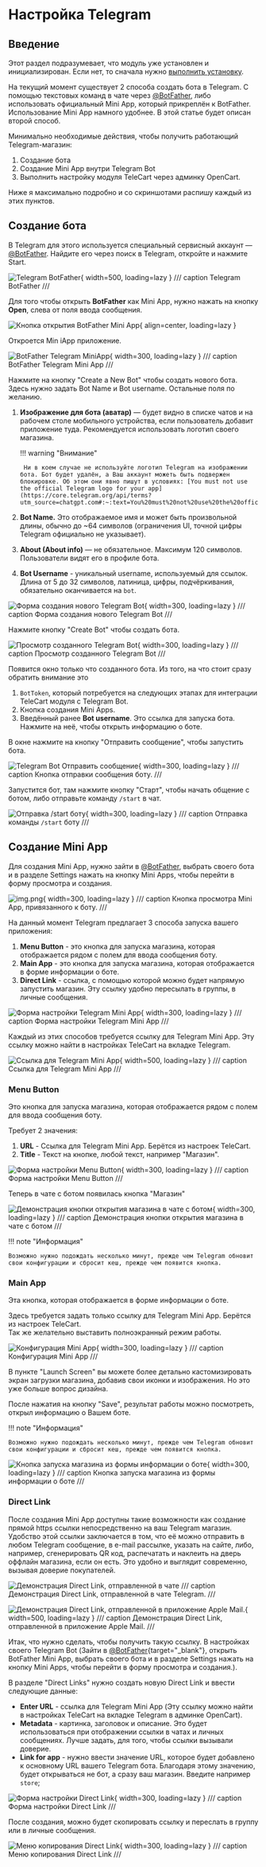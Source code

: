 # Настройка Telegram

## Введение

Этот раздел подразумевает, что модуль уже установлен и инициализирован. Если нет, то сначала нужно [выполнить установку](../install.md).

На текущий момент существует 2 способа создать бота в Telegram. С помощью текстовых команд в чате через [@BotFather](https://t.me/botfather), 
либо использовать официальный Mini App, который прикреплён к BotFather. Использование Mini App намного удобнее. 
В этой статье будет описан второй способ.

Минимально необходимые действия, чтобы получить работающий Telegram-магазин:

1. Создание бота
2. Создание Mini App внутри Telegram Bot
3. Выполнить настройку модуля TeleCart через админку OpenCart.

Ниже я максимально подробно и со скриншотами распишу каждый из этих пунктов.

## Создание бота

В Telegram для этого используется специальный сервисный аккаунт — [@BotFather](https://t.me/botfather).
Найдите его через поиск в Telegram, откройте и нажмите Start.

![Telegram BotFather](../images/telegram-bot-father.png){ width=500, loading=lazy }
 /// caption
Telegram BotFather
///

Для того чтобы открыть **BotFather** как Mini App, нужно нажать на кнопку **Open**, слева от поля ввода сообщения. 

![Кнопка открытия BotFather Mini App](../images/bot_father_miniapp_btn.png){ align=center, loading=lazy }

Откроется Min iApp приложение.

![BotFather Telegram MiniApp](../images/telegram_botfather_miniapp.png){ width=300, loading=lazy }
/// caption
BotFather Telegram Mini App
///

Нажмите на кнопку "Create a New Bot" чтобы создать нового бота. Здесь нужно задать Bot Name и Bot username. Остальные поля по желанию.  

1. **Изображение для бота (аватар)** — будет видно в списке чатов и на рабочем столе мобильного устройства, если пользователь добавит приложение туда. Рекомендуется использовать логотип своего магазина.

    !!! warning "Внимание"

        Ни в коем случае не используйте логотип Telegram на изображении бота. Бот будет удалён, а Ваш аккаунт можеть быть подвержен блокировке. Об этом они явно пишут в условиях: [You must not use the official Telegram logo for your app](https://core.telegram.org/api/terms?utm_source=chatgpt.com#:~:text=You%20must%20not%20use%20the%20official%20Telegram%20logo%20for%20your%20app) 

2. **Bot Name.** Это отображаемое имя и может быть произвольной длины, обычно до ~64 символов (ограничения UI, точной цифры Telegram официально не указывает).
3. **About (About info)** — не обязательное. Максимум 120 символов. Пользователи видят его в профиле бота.
4. **Bot Username** - уникальный username, используемый для ссылок. Длина от 5 до 32 символов, латиница, цифры, подчёркивания, обязательно оканчивается на `bot`.

![Форма создания нового Telegram Bot](../images/new_telegram_bot_form.png){ width=300, loading=lazy }
/// caption
Форма создания нового Telegram Bot
///

Нажмите кнопку "Create Bot" чтобы создать бота.

![Просмотр созданного Telegram Bot](../images/created_tg_bot.png){ width=300, loading=lazy }
/// caption
Просмотр созданного Telegram Bot
///

Появится окно только что созданного бота. Из того, на что стоит сразу обратить внимание это

1. `BotToken`, который потребуется на следующих этапах для интеграции TeleCart модуля с Telegram Bot.
2. Кнопка создания Mini Apps.
3. Введённый ранее **Bot username**. Это ссылка для запуска бота. Нажмите на неё, чтобы открыть информацию о боте.

В окне нажмите на кнопку "Отправить сообщение", чтобы запустить бота.

![Telegram Bot Отправить сообщение](../images/tg_bot_send_message_btn.png){ width=300, loading=lazy }
/// caption
Кнопка отправки сообщения боту.
///

Запустится бот, там нажмите кнопку "Старт", чтобы начать общение с ботом, либо отправьте команду `/start` в чат.

![Отправка /start боту](../images/tg_bot_start.png){ width=300, loading=lazy }
/// caption
Отправка команды `/start` боту
///


## Создание Mini App

Для создания Mini App, нужно зайти в [@BotFather](https://t.me/botfather), выбрать своего бота и в разделе Settings нажать на кнопку Mini Apps, чтобы перейти в форму просмотра и создания.

![img.png](../images/create_mini_app_btn.png){ width=300, loading=lazy }
/// caption
Кнопка просмотра Mini App, привязанного к боту.
///

На данный момент Telegram предлагает 3 способа запуска вашего приложения:

1. **Menu Button** - это кнопка для запуска магазина, которая отображается рядом с полем для ввода сообщения боту.
2. **Main App** - это кнопка для запуска магазина, которая отображается в форме информации о боте.
3. **Direct Link** - ссылка, с помощью которой можно будет напрямую запустить магазин. Эту ссылку удобно пересылать в группы, в личные сообщения.

![Форма настройки Telegram Mini App](../images/tg_mini_app_exec.png){ width=300, loading=lazy }
/// caption
Форма настройки Telegram Mini App
///

Каждый из этих способов требуется ссылку для Telegram Mini App. Эту ссылку можно найти в настройках TeleCart на вкладке Telegram.

![Ссылка для Telegram Mini App](../images/telecart-tg-mini-app-url.png){ width=500, loading=lazy }
/// caption
Ссылка для Telegram Mini App
///

### Menu Button 

Это кнопка для запуска магазина, которая отображается рядом с полем для ввода сообщения боту.

Требует 2 значения:

1. **URL** - Ссылка для Telegram Mini App. Берётся из настроек TeleCart.
2. **Title** - Текст на кнопке, любой текст, например "Магазин".

![Форма настройки Menu Button](../images/tg-menu-btn-form.png){ width=300, loading=lazy }
/// caption
Форма настройки Menu Button
///

Теперь в чате с ботом появилась кнопка "Магазин"

![Демонстрация кнопки открытия магазина в чате с ботом](../images/tg-bot-menu-btn.png){ width=300, loading=lazy }
/// caption
Демонстрация кнопки открытия магазина в чате с ботом
///

!!! note "Информация"
    
    Возможно нужно подождать несколько минут, прежде чем Telegram обновит свои конфигурации и сбросит кеш, прежде чем появится кнопка.

### Main App

Эта кнопка, которая отображается в форме информации о боте.

Здесь требуется задать только ссылку для Telegram Mini App. Берётся из настроек TeleCart.  
Так же желательно выставить полноэкранный режим работы.

![Конфигурация Mini App](../images/main_app_conf.png){ width=300, loading=lazy }
/// caption
Конфигурация Mini App
///

В пункте "Launch Screen" вы можете более детально кастомизировать экран загрузки магазина, добавив свои иконки и изображения.
Но это уже больше вопрос дизайна.

После нажатия на кнопку "Save", результат работы можно посмотреть, открыл информацию о Вашем боте. 

!!! note "Информация"
    
    Возможно нужно подождать несколько минут, прежде чем Telegram обновит свои конфигурации и сбросит кеш, прежде чем появится кнопка.

![Кнопка запуска магазина из формы информации о боте](../images/tg-direct-link-config-form.png){ width=300, loading=lazy }
/// caption
Кнопка запуска магазина из формы информации о боте
///

### Direct Link

После создания Mini App доступны такие возможности как создание прямой https ссылки непосредственно на ваш Telegram магазин.  
Удобство этой ссылки заключается в том, что её можно отправить в любом Telegram сообщение, в e-mail рассылке, указать на сайте, 
либо, например, сгенерировать QR код, распечатать и наклеить на дверь оффлайн магазина, если он есть. Это удобно и выглядит современно, вызывая доверие покупателей.

![Демонстрация Direct Link, отправленной в чате](../tg-direct-link-example.png)
/// caption
Демонстрация Direct Link, отправленной в чате Telegram.
///

![Демонстрация Direct Link, отправленной в приложение Apple Mail.](../images/tg-direct-link-apple-mail-example.png){ width=500, loading=lazy }
/// caption
Демонстрация Direct Link, отправленной в приложение Apple Mail.
///

Итак, что нужно сделать, чтобы получить такую ссылку. 
В настройках своего Telegram Bot (Зайти в [@BotFather](https://t.me/BotFather){target="_blank"}, открыть BotFather Mini App,
выбрать своего бота и в разделе Settings нажать на кнопку Mini Apps, чтобы перейти в форму просмотра и создания.).

В разделе "Direct Links" нужно создать новую Direct Link и ввести следующие данные:

* **Enter URL** - ссылка для Telegram Mini App (Эту ссылку можно найти в настройках TeleCart на вкладке Telegram в админке OpenCart).
* **Metadata** - картинка, заголовок и описание. Это будет использоваться при отображении ссылки в чатах и личных сообщениях. Лучше задать, для того, чтобы ссылки вызывали доверие.
* **Link for app** - нужно ввести значение URL, которое будет добавлено к основному URL вашего Telegram бота. Благодаря этому значению, будет открываться не бот, а сразу ваш магазин. Введите например `store`;

![Форма настройки Direct Link](../images/tg-direct-link-form-config.png){ width=300, loading=lazy }
/// caption
Форма настройки Direct Link
///


После создания, можно будет скопировать ссылку и переслать в группу или в личные сообщения.

![Меню копирования Direct Link](../images/tg-copy-direct-link.png){ width=300, loading=lazy }
/// caption
Меню копирования Direct Link
///